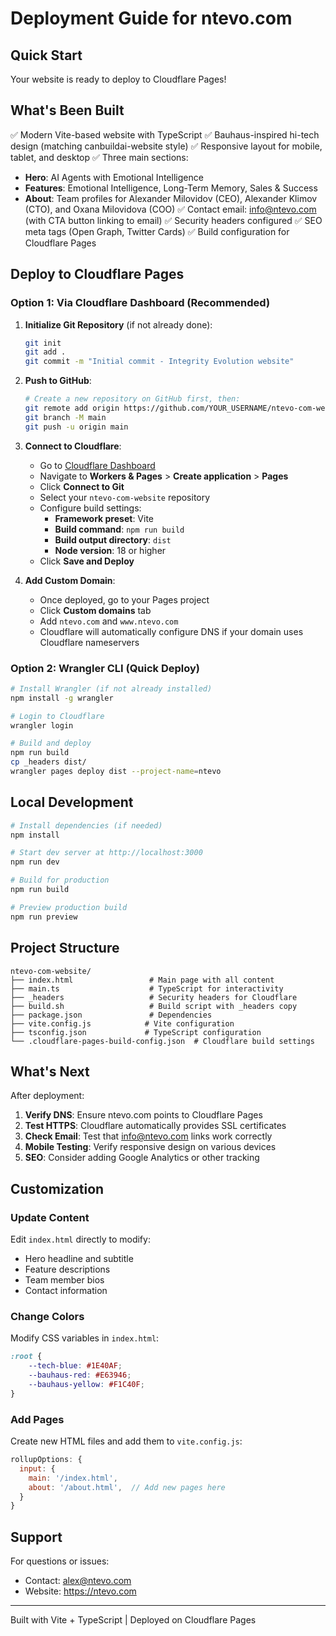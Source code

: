 # Deployment Guide for ntevo.com

## Quick Start

Your website is ready to deploy to Cloudflare Pages!

## What's Been Built

✅ Modern Vite-based website with TypeScript
✅ Bauhaus-inspired hi-tech design (matching canbuildai-website style)
✅ Responsive layout for mobile, tablet, and desktop
✅ Three main sections:
   - **Hero**: AI Agents with Emotional Intelligence
   - **Features**: Emotional Intelligence, Long-Term Memory, Sales & Success
   - **About**: Team profiles for Alexander Milovidov (CEO), Alexander Klimov (CTO), and Oxana Milovidova (COO)
✅ Contact email: info@ntevo.com (with CTA button linking to email)
✅ Security headers configured
✅ SEO meta tags (Open Graph, Twitter Cards)
✅ Build configuration for Cloudflare Pages

## Deploy to Cloudflare Pages

### Option 1: Via Cloudflare Dashboard (Recommended)

1. **Initialize Git Repository** (if not already done):
   ```bash
   git init
   git add .
   git commit -m "Initial commit - Integrity Evolution website"
   ```

2. **Push to GitHub**:
   ```bash
   # Create a new repository on GitHub first, then:
   git remote add origin https://github.com/YOUR_USERNAME/ntevo-com-website.git
   git branch -M main
   git push -u origin main
   ```

3. **Connect to Cloudflare**:
   - Go to [Cloudflare Dashboard](https://dash.cloudflare.com)
   - Navigate to **Workers & Pages** > **Create application** > **Pages**
   - Click **Connect to Git**
   - Select your `ntevo-com-website` repository
   - Configure build settings:
     - **Framework preset**: Vite
     - **Build command**: `npm run build`
     - **Build output directory**: `dist`
     - **Node version**: 18 or higher
   - Click **Save and Deploy**

4. **Add Custom Domain**:
   - Once deployed, go to your Pages project
   - Click **Custom domains** tab
   - Add `ntevo.com` and `www.ntevo.com`
   - Cloudflare will automatically configure DNS if your domain uses Cloudflare nameservers

### Option 2: Wrangler CLI (Quick Deploy)

```bash
# Install Wrangler (if not already installed)
npm install -g wrangler

# Login to Cloudflare
wrangler login

# Build and deploy
npm run build
cp _headers dist/
wrangler pages deploy dist --project-name=ntevo
```

## Local Development

```bash
# Install dependencies (if needed)
npm install

# Start dev server at http://localhost:3000
npm run dev

# Build for production
npm run build

# Preview production build
npm run preview
```

## Project Structure

```
ntevo-com-website/
├── index.html                 # Main page with all content
├── main.ts                    # TypeScript for interactivity
├── _headers                   # Security headers for Cloudflare
├── build.sh                   # Build script with _headers copy
├── package.json               # Dependencies
├── vite.config.js            # Vite configuration
├── tsconfig.json             # TypeScript configuration
└── .cloudflare-pages-build-config.json  # Cloudflare build settings
```

## What's Next

After deployment:

1. **Verify DNS**: Ensure ntevo.com points to Cloudflare Pages
2. **Test HTTPS**: Cloudflare automatically provides SSL certificates
3. **Check Email**: Test that info@ntevo.com links work correctly
4. **Mobile Testing**: Verify responsive design on various devices
5. **SEO**: Consider adding Google Analytics or other tracking

## Customization

### Update Content
Edit `index.html` directly to modify:
- Hero headline and subtitle
- Feature descriptions
- Team member bios
- Contact information

### Change Colors
Modify CSS variables in `index.html`:
```css
:root {
    --tech-blue: #1E40AF;
    --bauhaus-red: #E63946;
    --bauhaus-yellow: #F1C40F;
}
```

### Add Pages
Create new HTML files and add them to `vite.config.js`:
```javascript
rollupOptions: {
  input: {
    main: '/index.html',
    about: '/about.html',  // Add new pages here
  }
}
```

## Support

For questions or issues:
- Contact: alex@ntevo.com
- Website: https://ntevo.com

---

Built with Vite + TypeScript | Deployed on Cloudflare Pages
